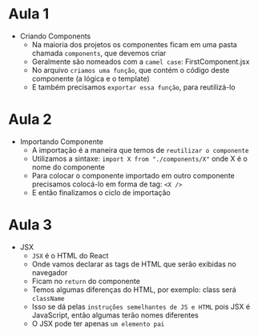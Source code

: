 # Aula 1

- Criando Components
  - Na maioria dos projetos os componentes ficam em uma pasta chamada `components`, que devemos criar
  - Geralmente são nomeados com a `camel case`: FirstComponent.jsx
  - No arquivo `criamos uma função`, que contém o código deste componente (a lógica e o template)
  - E também precisamos `exportar essa função`, para reutilizá-lo

# Aula 2

- Importando Componente
  - A importação é a maneira que temos de `reutilizar o componente`
  - Utilizamos a sintaxe: `import X from "./components/X"` onde X é o nome do componente
  - Para colocar o componente importado em outro componente precisamos colocá-lo em forma de tag: `<X />`
  - E então finalizamos o ciclo de importação

# Aula 3

- JSX
  - `JSX` é o HTML do React
  - Onde vamos declarar as tags de HTML que serão exibidas no navegador
  - Ficam no `return` do componente
  - Temos algumas diferenças do HTML, por exemplo: class será `className`
  - Isso se dá pelas `instruções semelhantes de JS e HTML` pois JSX é JavaScript, então algumas terão nomes diferentes
  - O JSX pode ter apenas `um elemento pai`